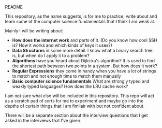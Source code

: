 README

This repository, as the name suggests, is for me to practice, write about and learn some of the computer science fundamentals that I think I am weak at.

Mainly I will be writing about:
- **How does the internet work** and parts of it. (Do you know how cool SSH is? How it works and which kinds of keys it uses?)
- **Data Structures** in some more detail. I know what a binary search tree is, but when do I apply it to a problem?
- **Algorithms** have you heard about Dijkstra's algorithm? It is used to find the shortest path between two points in a system. But how does it work?
- **Regular Expressions** they come in handy when you have a lot of strings to match and not enough time to match them manually
- **Basic computer science fundamentals** What are strongly typed and weakly typed languages? How does the LRU cache work?

I am not sure what else will be included in this repository. This repo will act as a scratch pad of sorts for me to experiment and maybe go into the depths of certain things that I am fimilair with but not confident about.

There will be a separate section about the interview questions that I get asked in the interviews that I've given.